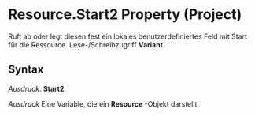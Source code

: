 
# Resource.Start2 Property (Project)

Ruft ab oder legt diesen fest ein lokales benutzerdefiniertes Feld mit Start für die Ressource. Lese-/Schreibzugriff  **Variant**.


## Syntax

 _Ausdruck_. **Start2**

 _Ausdruck_ Eine Variable, die ein **Resource** -Objekt darstellt.

